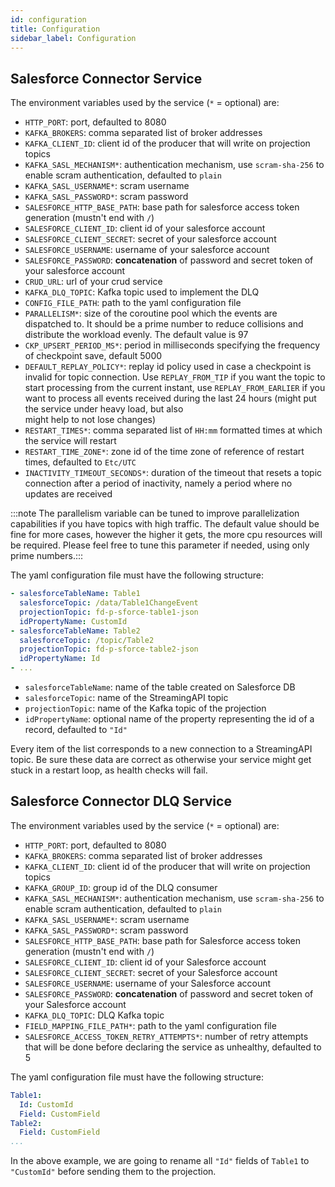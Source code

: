 ```yaml
---
id: configuration
title: Configuration
sidebar_label: Configuration
---
```


<!--
WARNING: this file was automatically generated by Mia-Platform Doc Aggregator.
DO NOT MODIFY IT BY HAND.
Instead, modify the source file and run the aggregator to regenerate this file.
-->

## Salesforce Connector Service

The environment variables used by the service (`*` = optional) are:
- `HTTP_PORT`: port, defaulted to 8080
- `KAFKA_BROKERS`: comma separated list of broker addresses
- `KAFKA_CLIENT_ID`: client id of the producer that will write on projection topics
- `KAFKA_SASL_MECHANISM*`: authentication mechanism, use `scram-sha-256` to enable scram authentication, defaulted to `plain`
- `KAFKA_SASL_USERNAME*`: scram username
- `KAFKA_SASL_PASSWORD*`: scram password
- `SALESFORCE_HTTP_BASE_PATH`: base path for salesforce access token generation (mustn't end with `/`)
- `SALESFORCE_CLIENT_ID`: client id of your salesforce account
- `SALESFORCE_CLIENT_SECRET`: secret of your salesforce account
- `SALESFORCE_USERNAME`: username of your salesforce account
- `SALESFORCE_PASSWORD`: **concatenation** of password and secret token of your salesforce account
- `CRUD_URL`: url of your crud service
- `KAFKA_DLQ_TOPIC`: Kafka topic used to implement the DLQ
- `CONFIG_FILE_PATH`: path to the yaml configuration file
- `PARALLELISM*`: size of the coroutine pool which the events are dispatched to. It should be a prime number to reduce
  collisions and distribute the workload evenly. The default value is 97
- `CKP_UPSERT_PERIOD_MS*`: period in milliseconds specifying the frequency of checkpoint save, default 5000
- `DEFAULT_REPLAY_POLICY*`: replay id policy used in case a checkpoint is invalid for topic connection. Use
  `REPLAY_FROM_TIP` if you want the topic to start processing from the current instant, use `REPLAY_FROM_EARLIER` if
  you want to process all events received during the last 24 hours (might put the service under heavy load, but also  
  might help to not lose changes)
- `RESTART_TIMES*`: comma separated list of `HH:mm` formatted times at which the service will restart
- `RESTART_TIME_ZONE*`: zone id of the time zone of reference of restart times, defaulted to `Etc/UTC`
- `INACTIVITY_TIMEOUT_SECONDS*`: duration of the timeout that resets a topic connection after a period of inactivity, 
  namely a period where no updates are received

:::note The parallelism variable can be tuned to improve parallelization capabilities if you have topics with high traffic.
The default value should be fine for more cases, however the higher it gets, the more cpu resources will be required.
Please feel free to tune this parameter if needed, using only prime numbers.:::

The yaml configuration file must have the following structure:

```yaml
- salesforceTableName: Table1
  salesforceTopic: /data/Table1ChangeEvent
  projectionTopic: fd-p-sforce-table1-json
  idPropertyName: CustomId
- salesforceTableName: Table2
  salesforceTopic: /topic/Table2
  projectionTopic: fd-p-sforce-table2-json
  idPropertyName: Id
- ...
```

- `salesforceTableName`: name of the table created on Salesforce DB
- `salesforceTopic`: name of the StreamingAPI topic
- `projectionTopic`: name of the Kafka topic of the projection
- `idPropertyName`: optional name of the property representing the id of a record, defaulted to `"Id"`

Every item of the list corresponds to a new connection to a StreamingAPI topic. Be sure these data are correct as
otherwise your service might get stuck in a restart loop, as health checks will fail.

## Salesforce Connector DLQ Service

The environment variables used by the service (`*` = optional) are:
- `HTTP_PORT`: port, defaulted to 8080
- `KAFKA_BROKERS`: comma separated list of broker addresses
- `KAFKA_CLIENT_ID`: client id of the producer that will write on projection topics
- `KAFKA_GROUP_ID`: group id of the DLQ consumer
- `KAFKA_SASL_MECHANISM*`: authentication mechanism, use `scram-sha-256` to enable scram authentication, defaulted to `plain`
- `KAFKA_SASL_USERNAME*`: scram username
- `KAFKA_SASL_PASSWORD*`: scram password
- `SALESFORCE_HTTP_BASE_PATH`: base path for Salesforce access token generation (mustn't end with `/`)
- `SALESFORCE_CLIENT_ID`: client id of your Salesforce account
- `SALESFORCE_CLIENT_SECRET`: secret of your Salesforce account
- `SALESFORCE_USERNAME`: username of your Salesforce account
- `SALESFORCE_PASSWORD`: **concatenation** of password and secret token of your Salesforce account
- `KAFKA_DLQ_TOPIC`: DLQ Kafka topic
- `FIELD_MAPPING_FILE_PATH*`: path to the yaml configuration file
- `SALESFORCE_ACCESS_TOKEN_RETRY_ATTEMPTS*`: number of retry attempts that will be done before declaring the service as
  unhealthy, defaulted to 5

The yaml configuration file must have the following structure:

```yaml
Table1:
  Id: CustomId
  Field: CustomField
Table2:
  Field: CustomField
...
```

In the above example, we are going to rename all `"Id"` fields of `Table1` to `"CustomId"` before sending them to the 
projection.
